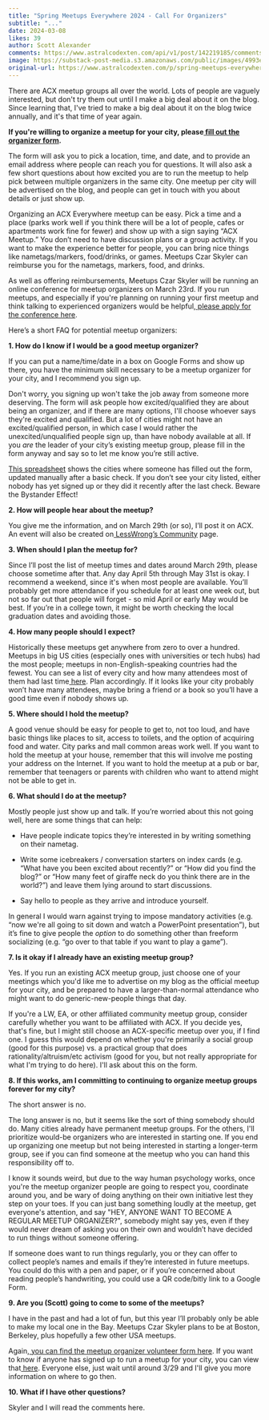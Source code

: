 ```yaml
---
title: "Spring Meetups Everywhere 2024 - Call For Organizers"
subtitle: "..."
date: 2024-03-08
likes: 39
author: Scott Alexander
comments: https://www.astralcodexten.com/api/v1/post/142219185/comments?&all_comments=true
image: https://substack-post-media.s3.amazonaws.com/public/images/4993e289-9046-4088-94c0-90126b7c2ca1_1000x667.jpeg
original-url: https://www.astralcodexten.com/p/spring-meetups-everywhere-2024-call
---
```

There are ACX meetup groups all over the world. Lots of people are vaguely interested, but don't try them out until I make a big deal about it on the blog. Since learning that, I've tried to make a big deal about it on the blog twice annually, and it's that time of year again.

**If you're willing to organize a meetup for your city, please[ fill out the organizer form](https://forms.gle/N7armfeK7C5ZznkU6).**

The form will ask you to pick a location, time, and date, and to provide an email address where people can reach you for questions. It will also ask a few short questions about how excited you are to run the meetup to help pick between multiple organizers in the same city. One meetup per city will be advertised on the blog, and people can get in touch with you about details or just show up.

Organizing an ACX Everywhere meetup can be easy. Pick a time and a place (parks work well if you think there will be a lot of people, cafes or apartments work fine for fewer) and show up with a sign saying “ACX Meetup.” You don’t need to have discussion plans or a group activity. If you want to make the experience better for people, you can bring nice things like nametags/markers, food/drinks, or games. Meetups Czar Skyler can reimburse you for the nametags, markers, food, and drinks.

As well as offering reimbursements, Meetups Czar Skyler will be running an online conference for meetup organizers on March 23rd. If you run meetups, and especially if you're planning on running your first meetup and think talking to experienced organizers would be helpful,[ please apply for the conference here](https://forms.gle/fiKmHrH65gkpUc8H7).

Here’s a short FAQ for potential meetup organizers:

**1\. How do I know if I would be a good meetup organizer?**

If you can put a name/time/date in a box on Google Forms and show up there, you have the minimum skill necessary to be a meetup organizer for your city, and I recommend you sign up. 

Don't worry, you signing up won't take the job away from someone more deserving. The form will ask people how excited/qualified they are about being an organizer, and if there are many options, I'll choose whoever says they're excited and qualified. But a lot of cities might not have an excited/qualified person, in which case I would rather the unexcited/unqualified people sign up, than have nobody available at all. If you _are_ the leader of your city’s existing meetup group, please fill in the form anyway and say so to let me know you’re still active.

[This spreadsheet](https://docs.google.com/spreadsheets/d/1f4J7Vid7nV9U4IEOPgU0EOKsya33iV_OfwMLMstez60/edit?usp=sharing) shows the cities where someone has filled out the form, updated manually after a basic check. If you don’t see your city listed, either nobody has yet signed up or they did it recently after the last check. Beware the Bystander Effect!

**2\. How will people hear about the meetup?**

You give me the information, and on March 29th (or so), I’ll post it on ACX. An event will also be created on[ LessWrong’s Community](https://www.lesswrong.com/community) page. 

**3\. When should I plan the meetup for?**

Since I’ll post the list of meetup times and dates around March 29th, please choose sometime after that. Any day April 5th through May 31st is okay. I recommend a weekend, since it's when most people are available. You’ll probably get more attendance if you schedule for at least one week out, but not so far out that people will forget - so mid April or early May would be best. If you’re in a college town, it might be worth checking the local graduation dates and avoiding those.

**4\. How many people should I expect?**

Historically these meetups get anywhere from zero to over a hundred. Meetups in big US cities (especially ones with universities or tech hubs) had the most people; meetups in non-English-speaking countries had the fewest. You can see a list of every city and how many attendees most of them had last time[ here](https://docs.google.com/spreadsheets/d/1awPp1g2YigcGXOqaLPb8ecED0kRra9Q_KRcG-uyHomA/edit?usp=sharing). Plan accordingly. If it looks like your city probably won’t have many attendees, maybe bring a friend or a book so you’ll have a good time even if nobody shows up.

**5\. Where should I hold the meetup?**

A good venue should be easy for people to get to, not too loud, and have basic things like places to sit, access to toilets, and the option of acquiring food and water. City parks and mall common areas work well. If you want to hold the meetup at your house, remember that this will involve me posting your address on the Internet. If you want to hold the meetup at a pub or bar, remember that teenagers or parents with children who want to attend might not be able to get in. 

**6\. What should I do at the meetup?**

Mostly people just show up and talk. If you’re worried about this not going well, here are some things that can help:

  * Have people indicate topics they’re interested in by writing something on their nametag.

  * Write some icebreakers / conversation starters on index cards (e.g. “What have you been excited about recently?” or “How did you find the blog?” or “How many feet of giraffe neck do you think there are in the world?”) and leave them lying around to start discussions.

  * Say hello to people as they arrive and introduce yourself.




In general I would warn against trying to impose mandatory activities (e.g. “now we're all going to sit down and watch a PowerPoint presentation”), but it’s fine to give people the _option_ to do something other than freeform socializing (e.g. “go over to that table if you want to play a game”).

**7\. Is it okay if I already have an existing meetup group?**

Yes. If you run an existing ACX meetup group, just choose one of your meetings which you'd like me to advertise on my blog as the official meetup for your city, and be prepared to have a larger-than-normal attendance who might want to do generic-new-people things that day.

If you're a LW, EA, or other affiliated community meetup group, consider carefully whether you want to be affiliated with ACX. If you decide yes, that's fine, but I might still choose an ACX-specific meetup over you, if I find one. I guess this would depend on whether you're primarily a social group (good for this purpose) vs. a practical group that does rationality/altruism/etc activism (good for you, but not really appropriate for what I'm trying to do here). I'll ask about this on the form.

**8\. If this works, am I committing to continuing to organize meetup groups forever for my city?**

The short answer is no.

The long answer is no, but it seems like the sort of thing somebody should do. Many cities already have permanent meetup groups. For the others, I'll prioritize would-be organizers who are interested in starting one. If you end up organizing one meetup but not being interested in starting a longer-term group, see if you can find someone at the meetup who you can hand this responsibility off to.

I know it sounds weird, but due to the way human psychology works, once you're the meetup organizer people are going to respect you, coordinate around you, and be wary of doing anything on their own initiative lest they step on your toes. If you can just bang something loudly at the meetup, get everyone's attention, and say "HEY, ANYONE WANT TO BECOME A REGULAR MEETUP ORGANIZER?", somebody might say yes, even if they would never dream of asking you on their own and wouldn’t have decided to run things without someone offering. 

If someone does want to run things regularly, you or they can offer to collect people’s names and emails if they’re interested in future meetups. You could do this with a pen and paper, or if you’re concerned about reading people’s handwriting, you could use a QR code/bitly link to a Google Form.

**9\. Are you (Scott) going to come to some of the meetups?**

I have in the past and had a lot of fun, but this year I’ll probably only be able to make my local one in the Bay. Meetups Czar Skyler plans to be at Boston, Berkeley, plus hopefully a few other USA meetups.

Again,[ you can find the meetup organizer volunteer form here](https://forms.gle/N7armfeK7C5ZznkU6). If you want to know if anyone has signed up to run a meetup for your city, you can view that[ here](https://docs.google.com/spreadsheets/d/1f4J7Vid7nV9U4IEOPgU0EOKsya33iV_OfwMLMstez60/edit?usp=sharing). Everyone else, just wait until around 3/29 and I'll give you more information on where to go then.

**10\. What if I have other questions?**

Skyler and I will read the comments here.
